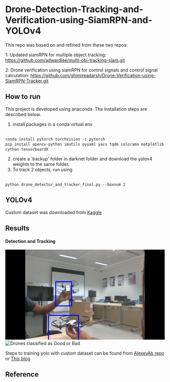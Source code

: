 # Drone-Detection-Tracking-and-Verification-using-SiamRPN-and-YOLOv4

This repo was based on and refined from these two repos:

1: Updated siamRPN for multiple object tracking: https://github.com/adwardlee/multi-obj-tracking-siam.git

2: Drone verification using siamRPN for control signals and control signal calculation: https://github.com/ghimireadarsh/Drone-Verification-using-SiamRPN-Tracker.git

## How to run
This project is developed using anaconda. The installation steps are described below.
1.	install packages in a conda virtual env
<pre><code> 
conda install pytorch torchvision -c pytorch
pip install opencv-python imutils pyyaml yacs tqdm colorama matplotlib cython tensorboardX
</code></pre>
2.	create a 'backup' folder in darknet folder and download the yolov4 weights to the same folder.
3.	To track 2 objects, run using 
<pre><code> 
python drone_detector_and_tracker_final.py --boxnum 2 
</code></pre> 

## YOLOv4
Custom dataset was downloaded from <a href="https://www.kaggle.com/dasmehdixtr/drone-dataset-uav">Kaggle</a>

## Results
#### Detection and Tracking
![Drones Tracked](results\Picture1.png)
![Drones classified as Good or Bad]("C:\Users\10004\Pictures\rtes\Picture3.png")

Steps to training yolo with custom dataset can be found from <a href="https://github.com/AlexeyAB/darknet#how-to-train-tiny-yolo-to-detect-your-custom-objects"> AlexeyAb repo</a> or <a href="https://towardsdatascience.com/installing-ubuntu-20-04-lts-and-running-yolov4-and-yolov5-on-it-2ca0c93e244a"> This blog </a>


## Reference
